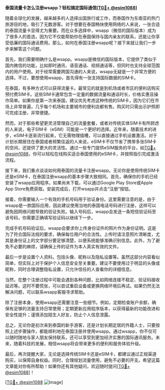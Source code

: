 **泰国流量卡怎么注册wsapp？轻松搞定国际通信[[TG💪+ @esim1088](https://t.me/s/esim1088)]**

随着全球化的发展，越来越多的人选择出国旅行或工作，而泰国作为东南亚的热门旅游目的地，吸引了无数游客。对于想要在泰国畅快使用网络的人来说，一张合适的泰国流量卡显得尤为重要。而在众多选择中，wsapp（微信的国际版本）成为了很多人的首选，因为它不仅能帮助你在泰国保持与国内亲友的联系，还能让你享受低廉的国际通话费用。那么，如何在泰国注册wsapp呢？接下来就让我们一步步来解答这个问题。

首先，我们需要明确什么是wsapp。wsapp是微信的国际版本，它提供了类似于国内微信的功能，比如即时通讯、语音通话、视频通话等，但同时也支持全球范围内的用户使用。对于经常需要跨国沟通的人来说，wsapp无疑是一个非常方便的选择。不过，要想使用wsapp，首先得有一张支持国际数据的SIM卡。

在泰国，有多种方式可以获得流量卡。最常见的就是到机场或者市区的便利店购买预付费SIM卡。这些SIM卡通常包含一定量的数据流量和通话时长，价格实惠且操作简单。如果你是第一次来泰国，建议优先考虑这种传统的SIM卡，因为它们在市场上非常普遍，几乎每个机场和主要城市的便利店都有售。购买时只需出示护照即可完成注册，非常便捷。

然而，对于那些希望更灵活管理自己的流量套餐，或者对传统实体SIM卡有所顾虑的人来说，电子SIM卡（eSIM）可能是一个更好的选择。近年来，随着技术的进步，eSIM卡逐渐流行起来，它无需物理插槽，可以直接通过手机设置激活。对于计划长期居住在泰国或者频繁往返的人来说，eSIM卡不仅节省了携带多张SIM卡的空间，还提供了更大的灵活性。通过一些专门提供eSIM服务的平台，如[TG💪+ @esim1088](https://t.me/s/esim1088)，你可以轻松在线购买适合泰国使用的eSIM卡，并按照指引完成激活流程。

接下来，我们重点谈谈如何用泰国的流量卡注册wsapp。无论你是使用传统SIM卡还是eSIM卡，在泰国注册wsapp的基本步骤大致相同。首先，确保你的手机已经安装了wsapp应用程序。如果尚未下载，可以通过Google Play Store或Apple App Store免费获取。安装完成后，打开wsapp并点击“注册”按钮。

接着，你需要输入一个有效的手机号码用于验证身份。这里需要注意的是，由于wsapp是一款国际应用，因此建议使用当地的泰国电话号码进行注册，这样可以避免因网络问题导致的验证失败。输入号码后，wsapp会发送一条短信验证码至该号码，你需要正确填写验证码以继续下一步。

完成手机号码验证后，wsapp会要求你上传身份证件的照片作为身份证明。这是为了符合国际法规的要求，确保每位用户的合法性。上传时请注意照片清晰度，尤其是身份证上的文字部分要足够清楚，以便系统能够准确识别信息。此外，为了避免不必要的麻烦，请确保上传的证件为本人真实有效的文件。

最后一步是设置个人资料。包括头像、昵称以及隐私设置等。虽然这部分内容看似简单，但实际上对于保护个人信息安全至关重要。建议不要使用过于明显的头像或昵称，同时合理调整隐私设置，只允许信任的人查看你的详细信息。

当然，在整个注册过程中可能会遇到各种问题，比如网络连接不稳定、验证码接收延迟等。这时不要慌张，可以尝试重启设备或更换网络环境后再试。如果仍然无法解决问题，可以联系wsapp客服寻求帮助。

除了注册本身，使用wsapp还需要注意一些细节。例如，定期检查账户余额，确保有足够的流量支持日常使用；定期更新应用程序版本，以获得最新的功能改进和安全性提升；谨慎添加陌生人好友，防止个人信息泄露。

总之，无论你是初次来到泰国的新手游客，还是计划长期定居的外籍人士，只要按照上述步骤操作，都能顺利地在泰国注册并使用wsapp。通过wsapp，你不仅可以随时随地与家人朋友保持联系，还可以享受到更加经济实惠的国际通讯服务。未来，随着科技的发展，相信wsapp将会带来更多的便利和服务体验升级。

最后，再次提醒大家，无论是选择传统SIM卡还是eSIM卡，都建议通过正规渠道购买，以保障自身权益。同时，合理规划流量使用，避免不必要的开支。希望这篇文章能对你有所帮助！如果你还有其他疑问，欢迎随时提问[[TG💪+ @esim1088](https://t.me/s/esim1088)]！

[[TG💪+ @esim1088](https://t.me/s/esim1088) ![Image](https://i.postimg.cc/4NQfJmqS/Snipaste-2025-05-13-00-14-12.png)]